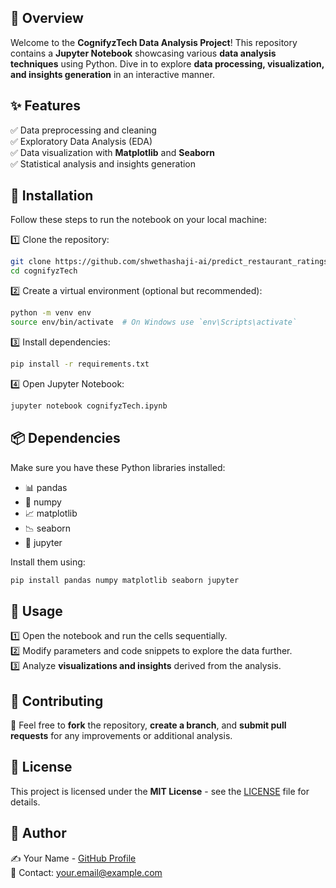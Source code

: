 
## 📌 Overview
Welcome to the **CognifyzTech Data Analysis Project**! This repository contains a **Jupyter Notebook** showcasing various **data analysis techniques** using Python. Dive in to explore **data processing, visualization, and insights generation** in an interactive manner.

## ✨ Features
✅ Data preprocessing and cleaning  
✅ Exploratory Data Analysis (EDA)  
✅ Data visualization with **Matplotlib** and **Seaborn**  
✅ Statistical analysis and insights generation  

## 🔧 Installation
Follow these steps to run the notebook on your local machine:

1️⃣ Clone the repository:
   ```sh
   git clone https://github.com/shwethashaji-ai/predict_restaurant_ratings_ML/blob/main/cognifyzTech.ipynb
   cd cognifyzTech
   ```
2️⃣ Create a virtual environment (optional but recommended):
   ```sh
   python -m venv env
   source env/bin/activate  # On Windows use `env\Scripts\activate`
   ```
3️⃣ Install dependencies:
   ```sh
   pip install -r requirements.txt
   ```
4️⃣ Open Jupyter Notebook:
   ```sh
   jupyter notebook cognifyzTech.ipynb
   ```

## 📦 Dependencies
Make sure you have these Python libraries installed:
- 📊 pandas
- 🔢 numpy
- 📈 matplotlib
- 📉 seaborn
- 📝 jupyter

Install them using:
```sh
pip install pandas numpy matplotlib seaborn jupyter
```

## 🎯 Usage
1️⃣ Open the notebook and run the cells sequentially.  
2️⃣ Modify parameters and code snippets to explore the data further.  
3️⃣ Analyze **visualizations and insights** derived from the analysis.  

## 🤝 Contributing
🚀 Feel free to **fork** the repository, **create a branch**, and **submit pull requests** for any improvements or additional analysis.

## 📜 License
This project is licensed under the **MIT License** - see the [LICENSE](LICENSE) file for details.

## 👤 Author
✍️ Your Name - [GitHub Profile](https://github.com/yourusername)  
📧 Contact: your.email@example.com


